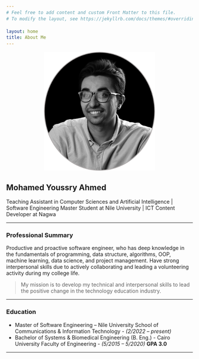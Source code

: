 ```yaml
---
# Feel free to add content and custom Front Matter to this file.
# To modify the layout, see https://jekyllrb.com/docs/themes/#overriding-theme-defaults

layout: home
title: About Me
---
```


<p align="center"><img src="./roundedPhoto.png" alt="avatar" width="300"></p>

## Mohamed Youssry Ahmed
Teaching Assistant in Computer Sciences and Artificial Intelligence | Software Engineering Master Student at Nile University | ICT Content Developer at Nagwa

---
### Professional Summary
Productive and proactive software engineer, who has deep knowledge in the fundamentals of programming, data structure, algorithms, OOP, machine learning, data science, and project management. Have strong interpersonal skills due to actively collaborating and leading a volunteering activity during my college life.

> My mission is to develop my technical and interpersonal skills to lead the positive change in the technology education industry.

--- 
### Education

- Master of Software Engineering – Nile University School of Communications & Information Technology - *(2/2022 – present)*
- Bachelor of Systems & Biomedical Engineering (B. Eng.)  - Cairo University Faculty of Engineering - *(5/2015 – 5/2020)* **GPA 3.0**

---
